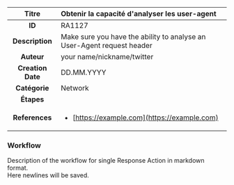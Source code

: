 | Titre                       | Obtenir la capacité d'analyser les user-agent         |
|:---------------------------:|:--------------------|
| **ID**                      | RA1127            |
| **Description**             | Make sure you have the ability to analyse an User-Agent request header   |
| **Auteur**                  | your name/nickname/twitter        |
| **Creation Date**           | DD.MM.YYYY |
| **Catégorie**                | Network      |
| **Étapes**                   || 
| **References** |<ul><li>[https://example.com](https://example.com)</li></ul>|

### Workflow

Description of the workflow for single Response Action in markdown format.  
Here newlines will be saved.  
